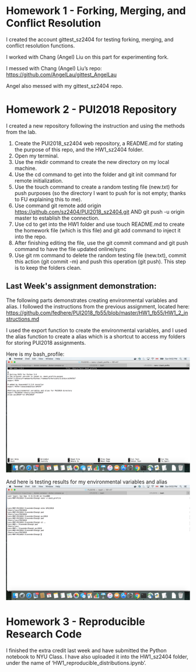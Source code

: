 # Homework 1 - Forking, Merging, and Conflict Resolution
I created the account gittest_sz2404 for testing forking, merging, and conflict resolution functions. 

I worked with Chang (Angel) Liu on this part for experimenting fork. 

I messed with Chang (Angel) Liu’s repo: https://github.com/AngelLau/gittest_AngelLau

Angel also messed with my gittest_sz2404 repo. 


# Homework 2 - PUI2018 Repository
I created a new repository following the instruction and using the methods from the lab.
  1. Create the PUI2018_sz2404 web repository, a README.md for stating the purpose of this repo, and the HW1_sz2404 folder.
  2. Open my terminal. 
  3. Use the mkdir command to create the new directory on my local machine. 
  4. Use the cd command to get into the folder and git init command for remote initialization.
  5. Use the touch command to create a random testing file (new.txt) for push purposes (so the directory I want to push for is not empty; thanks to FU explaining this to me). 
  6. Use command git remote add origin https://github.com/sz2404/PUI2018_sz2404.git AND git push -u origin master to establish the connection. 
  7. Use cd to get into the HW1 folder and use touch README.md to create the homework file (which is this file) and git add command to inject it into the repo. 
  8. After finishing editing the file, use the git commit command and git push command to have the file updated online/sync
  9. Use git rm command to delete the random testing file (new.txt), commit this action (git commit -m) and push this operation (git push). This step is to keep the folders clean. 

## Last Week's assignment demonstration:

The following parts demonstrates creating environmental variables and alias.
I followed the instructions from the previous assignment, located here: 
https://github.com/fedhere/PUI2018_fb55/blob/master/HW1_fb55/HW1_2_instructions.md

I used the export function to create the environmental variables, and I used the alias function to create a alias which is a shortcut to access my folders for storing PUI2018 assignments.

Here is my bash_profile:
![Alt text](../HW1_sz2404/Mac_Bash_Profile.png)

And here is testing results for my environmental variables and alias
![Alt text](../HW1_sz2404/Mac_Testing.png)

# Homework 3 - Reproducible Research Code

I finished the extra credit last week and have submitted the Python notebook to NYU Class. I have also uploaded it into the HW1_sz2404 folder, under the name of ‘HW1_reproducible_distributions.ipynb’. 


